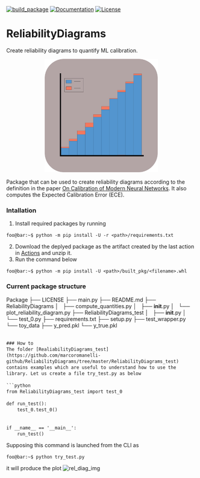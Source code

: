 [![build_package](https://github.com/marcoromanelli-github/ReliabilityDiagrams/workflows/build_package/badge.svg)](https://github.com/marcoromanelli-github/ReliabilityDiagrams/actions)
[![Documentation](https://img.shields.io/badge/Dcoumentation-yes-blue)](https://img.shields.io/badge/Dcoumentation-yes-blue)
[![License](https://img.shields.io/badge/License-MIT-yellow.svg)](https://img.shields.io/badge/License-MIT-yellow.svg)

# ReliabilityDiagrams
Create reliability diagrams to quantify ML calibration.

<div align="center">
    <img src=".icon/REID_icon.jpeg" width="300" height=300/>
</div>

Package that can be used to create reliability diagrams according to the 
definition in the paper 
[On Calibration of Modern Neural Networks](https://arxiv.org/pdf/1706.04599.pdf).
It also computes the Expected Calibration Error (ECE).

### Intallation
1. Install required packages by running
```console
foo@bar:~$ python -m pip install -U -r <path>/requirements.txt
```
2. Download the deplyed package as the artifact created by the last action in [Actions](https://github.com/marcoromanelli-github/ReliabilityDiagrams/actions) and unzip it.
3. Run the command below
```console
foo@bar:~$ python -m pip install -U <path>/built_pkg/<filename>.whl
```  

### Current package structure
Package
├── LICENSE
├── main.py
├── README.md
├── ReliabilityDiagrams
│   ├── compute_quantities.py
│   ├── __init__.py
│   └── plot_reliability_diagram.py
├── ReliabilityDiagrams_test
│   ├── __init__.py
│   └── test_0.py
├── requirements.txt
├── setup.py
├── test_wrapper.py
└── toy_data
    ├── y_pred.pkl
    └── y_true.pkl
```

### How to
The folder [RealiabilityDiagrams_test](https://github.com/marcoromanelli-github/ReliabilityDiagrams/tree/master/ReliabilityDiagrams_test) contains examples which are useful to understand how to use the library. Let us create a file try_test.py as below

```python
from ReliabilityDiagrams_test import test_0

def run_test():
    test_0.test_0()


if __name__ == '__main__':
    run_test()
```

Supposing this command is launched from the CLI as
```console
foo@bar:~$ python try_test.py
```
it will produce the plot
![rel_diag_img](/res_folder/REID.png)
   
